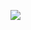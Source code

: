 [![](https://jitpack.io/v/zj565061763/compose-active.svg)](https://jitpack.io/#zj565061763/compose-active)